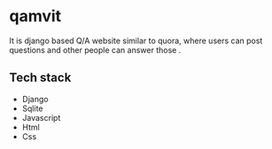 # qamvit

It is django based Q/A website similar to quora, where users can post questions and other people can answer those .

## Tech stack
- Django
- Sqlite
- Javascript
- Html
- Css
